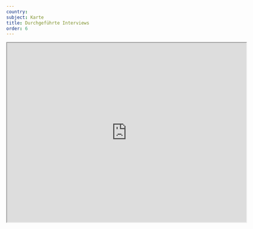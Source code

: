 ```yaml
---
country: 
subject: Karte
title: Durchgeführte Interviews
order: 6
---
```

<div class="map-wrap gray">
    <div class="map">
        <iframe src="https://www.google.com/maps/d/embed?mid=17X5YMdAZxr64ydY92D3_CblpTKCutne7" width="640" height="480"></iframe>
    </div>
</div>
